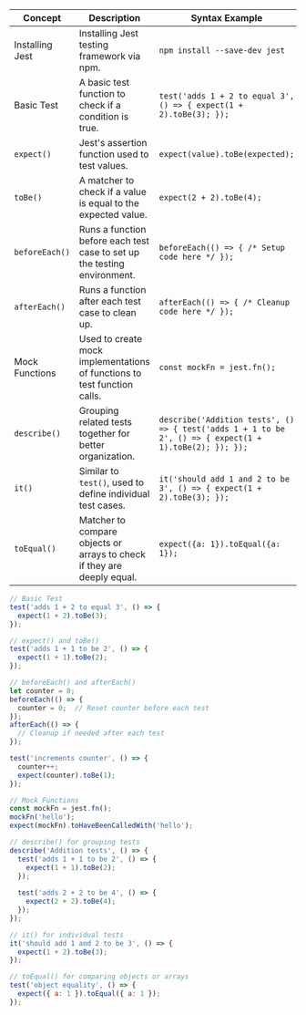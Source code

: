 | Concept                     | Description                                                                                             | Syntax Example                                                                                                           |
|-----------------------------|---------------------------------------------------------------------------------------------------------|--------------------------------------------------------------------------------------------------------------------------|
| Installing Jest              | Installing Jest testing framework via npm.                                                               | `npm install --save-dev jest`                                                                                             |
| Basic Test                   | A basic test function to check if a condition is true.                                                   | `test('adds 1 + 2 to equal 3', () => { expect(1 + 2).toBe(3); });`                                                        |
| `expect()`                   | Jest's assertion function used to test values.                                                           | `expect(value).toBe(expected);`                                                                                           |
| `toBe()`                     | A matcher to check if a value is equal to the expected value.                                            | `expect(2 + 2).toBe(4);`                                                                                                  |
| `beforeEach()`               | Runs a function before each test case to set up the testing environment.                                 | `beforeEach(() => { /* Setup code here */ });`                                                                            |
| `afterEach()`                | Runs a function after each test case to clean up.                                                        | `afterEach(() => { /* Cleanup code here */ });`                                                                           |
| Mock Functions               | Used to create mock implementations of functions to test function calls.                                | `const mockFn = jest.fn();`                                                                                              |
| `describe()`                 | Grouping related tests together for better organization.                                                | `describe('Addition tests', () => { test('adds 1 + 1 to be 2', () => { expect(1 + 1).toBe(2); }); });`                  |
| `it()`                       | Similar to `test()`, used to define individual test cases.                                               | `it('should add 1 and 2 to be 3', () => { expect(1 + 2).toBe(3); });`                                                    |
| `toEqual()`                  | Matcher to compare objects or arrays to check if they are deeply equal.                                 | `expect({a: 1}).toEqual({a: 1});`                                                                                         |
```js
// Basic Test
test('adds 1 + 2 to equal 3', () => {
  expect(1 + 2).toBe(3);
});

// expect() and toBe()
test('adds 1 + 1 to be 2', () => {
  expect(1 + 1).toBe(2);
});

// beforeEach() and afterEach()
let counter = 0;
beforeEach(() => {
  counter = 0;  // Reset counter before each test
});
afterEach(() => {
  // Cleanup if needed after each test
});

test('increments counter', () => {
  counter++;
  expect(counter).toBe(1);
});

// Mock Functions
const mockFn = jest.fn();
mockFn('hello');
expect(mockFn).toHaveBeenCalledWith('hello');

// describe() for grouping tests
describe('Addition tests', () => {
  test('adds 1 + 1 to be 2', () => {
    expect(1 + 1).toBe(2);
  });
  
  test('adds 2 + 2 to be 4', () => {
    expect(2 + 2).toBe(4);
  });
});

// it() for individual tests
it('should add 1 and 2 to be 3', () => {
  expect(1 + 2).toBe(3);
});

// toEqual() for comparing objects or arrays
test('object equality', () => {
  expect({ a: 1 }).toEqual({ a: 1 });
});
```